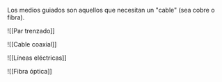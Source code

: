 Los medios guiados son aquellos que necesitan un "cable" (sea cobre o fibra).

![[Par trenzado]]

![[Cable coaxial]]

![[Líneas eléctricas]]

![[Fibra óptica]]